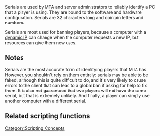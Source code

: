 Serials are used by MTA and server administrators to reliably identify a PC that a player is using. They are bound to the software and hardware configuration. Serials are 32 characters long and cointain letters and numbers.

Serials are most used for banning players, because a computer with a [dynamic IP](http://en.wikipedia.org/wiki/Dynamic_IP) can change when the computer requests a new IP, but resources can give them new uses.

Notes
-----

Serials are the most accurate form of identifying players that MTA has. However, you shouldn't rely on them entirely: serials may be able to be faked, although this is quite difficult to do, and it's very likely to cause errors to the client that can lead to a global ban if asking for help to fix them. It is also not guaranteed that two players will not have the same serial, but that is extremely unlikely. And finally, a player can simply use another computer with a different serial.

Related scripting functions
---------------------------

[Category:Scripting\_Concepts](/docs/Category:Scripting_Concepts.md "wikilink")

